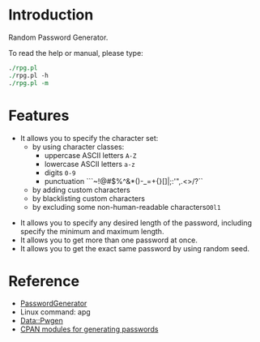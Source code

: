 # Introduction
Random Password Generator.

To read the help or manual, please type:

```perl
./rpg.pl
./rpg.pl -h
./rpg.pl -m
```

# Features

* It allows you to specify the character set:
  * by using character classes:
    * uppercase ASCII letters `A-Z`
    * lowercase ASCII letters `a-z`
    * digits `0-9`
    * punctuation ```~!@#$%^&*()-_=+{}[]|\;:'",.<>/?``  
  * by adding custom characters
  * by blacklisting custom characters
  * by excluding some non-human-readable characters`O0l1`


- It allows you to specify any desired length of the password, including specify the minimum and maximum length.
- It allows you to get more than one password at once.
- It allows you to get the exact same password by using random seed.

# Reference

* [PasswordGenerator](https://github.com/ByteCommander/PasswordGenerator)
* Linux command: apg
* [Data::Pwgen](https://metacpan.org/pod/Data::Pwgen)
* [CPAN modules for generating passwords](http://neilb.org/reviews/passwords.html)